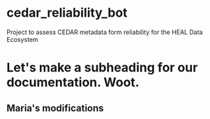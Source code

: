 # cedar_reliability_bot
Project to assess CEDAR metadata form reliability for the HEAL Data Ecosystem

# Let's make a subheading for our documentation. Woot. 

## Maria's modifications
